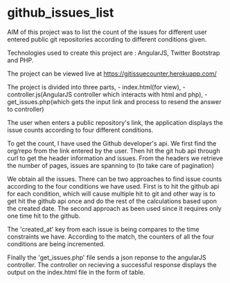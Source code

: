 # github_issues_list
AIM of this project was to list the count of the issues for different user entered public git repositories according to different conditions given. 

Technologies used to create this project are : AngularJS, Twitter Bootstrap and PHP. 

The project can be viewed live at https://gitissuecounter.herokuapp.com/

The project is divided into three parts, 
    - index.html(for view),
    - controller.js(AngularJS controller which interacts with html and php), 
    - get_issues.php(which gets the input link and process to resend the answer to controller)

The user when enters a public repository's link, the application displays the issue counts according to four different conditions. 

To get the count, I have used the Github developer's api. We first find the org/repo from the link entered by the user. 
Then hit the git hub api through curl to get the header information and issues. From the headers we retrieve the number of pages, issues are spanning to (to take care of pagination)

We obtain all the issues. There can be two approaches to find issue counts according to the four conditions we have used. First is to hit the github api for each condition, which will cause multiple hit to git and other way is to get hit the github api once and do the rest of the calculations based upon the created date. The second approach as been used since it requires only one time hit to the github.

The 'created_at' key from each issue is being compares to the time constraints we have. According to the match, the counters of all the four conditions are being incremented. 

Finally the 'get_issues.php' file sends a json reponse to the angularJS controller. The controller on recieving a successful response displays the output on the index.html file in the form of table. 

